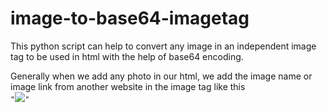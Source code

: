 # image-to-base64-imagetag
This python script can help to convert any image in an independent image tag to be used in html with the help of base64 encoding.


Generally when we add any photo in our html, we add the image name or image link from another website in the image tag like this
<br>
<code>"<img src="example.jpg">"</code>
